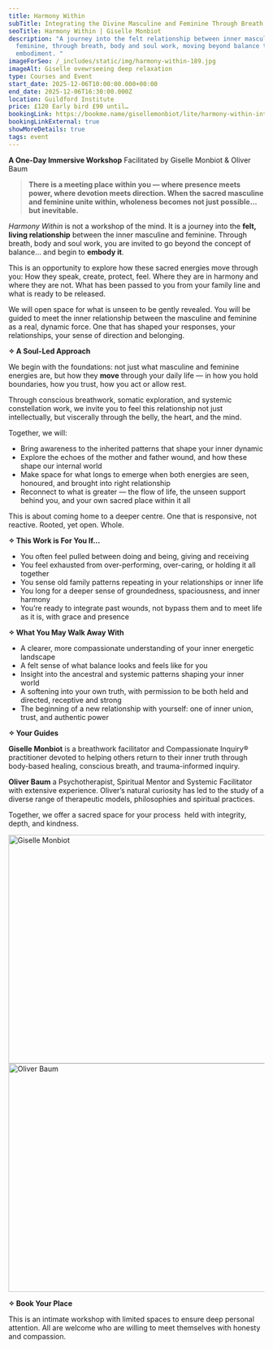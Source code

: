 ```yaml
---
title: Harmony Within
subTitle: Integrating the Divine Masculine and Feminine Through Breath, Body & Soul
seoTitle: Harmony Within | Giselle Monbiot
description: "A journey into the felt relationship between inner masculine and
  feminine, through breath, body and soul work, moving beyond balance to
  embodiment. "
imageForSeo: /_includes/static/img/harmony-within-189.jpg
imageAlt: Giselle ovewrseeing deep relaxation
type: Courses and Event
start_date: 2025-12-06T10:00:00.000+00:00
end_date: 2025-12-06T16:30:00.000Z
location: Guildford Institute
price: £120 Early bird £90 until…
bookingLink: https://bookme.name/gisellemonbiot/lite/harmony-within-integrating-the-divine-masculine-and-feminine-through-breath-body-and-soul
bookingLinkExternal: true
showMoreDetails: true
tags: event
---
```

**A One-Day Immersive Workshop**
Facilitated by Giselle Monbiot & Oliver Baum

> **There is a meeting place within you — where presence meets power, where devotion meets direction. When the sacred masculine and feminine unite within, wholeness becomes not just possible… but inevitable.**

*Harmony Within* is not a workshop of the mind. It is a journey into the **felt, living relationship** between the inner masculine and feminine. Through breath, body and soul work, you are invited to go beyond the concept of balance… and begin to **embody it**.

This is an opportunity to explore how these sacred energies move through you:
How they speak, create, protect, feel.
Where they are in harmony and where they are not.
What has been passed to you from your family line and what is ready to be released.

We will open space for what is unseen to be gently revealed. You will be guided to meet the inner relationship between the masculine and feminine as a real, dynamic force. One that has shaped your responses, your relationships, your sense of direction and belonging.

**✧ A Soul-Led Approach**

We begin with the foundations: not just what masculine and feminine energies are, but how they **move** through your daily life — in how you hold boundaries, how you trust, how you act or allow rest.

Through conscious breathwork, somatic exploration, and systemic constellation work, we invite you to feel this relationship not just intellectually, but viscerally through the belly, the heart, and the mind.

Together, we will:

* Bring awareness to the inherited patterns that shape your inner dynamic
* Explore the echoes of the mother and father wound, and how these shape our internal world
* Make space for what longs to emerge when both energies are seen, honoured, and brought into right relationship
* Reconnect to what is greater — the flow of life, the unseen support behind you, and your own sacred place within it all

This is about coming home to a deeper centre. One that is responsive, not reactive. Rooted, yet open. Whole.

**✧ This Work is For You If…**

* You often feel pulled between doing and being, giving and receiving
* You feel exhausted from over-performing, over-caring, or holding it all together
* You sense old family patterns repeating in your relationships or inner life
* You long for a deeper sense of groundedness, spaciousness, and inner harmony
* You’re ready to integrate past wounds, not bypass them and to meet life as it is, with grace and presence

**✧ What You May Walk Away With**

* A clearer, more compassionate understanding of your inner energetic landscape
* A felt sense of what balance looks and feels like for you
* Insight into the ancestral and systemic patterns shaping your inner world
* A softening into your own truth, with permission to be both held and directed, receptive and strong
* The beginning of a new relationship with yourself: one of inner union, trust, and authentic power

**✧ Your Guides**

**Giselle Monbiot** is a breathwork facilitator and Compassionate Inquiry® practitioner devoted to helping others return to their inner truth through body-based healing, conscious breath, and trauma-informed inquiry.

**Oliver Baum** a Psychotherapist, Spiritual Mentor and Systemic Facilitator with extensive experience. Oliver’s natural curiosity has led to the study of a diverse range of therapeutic models, philosophies and spiritual practices.

Together, we offer a sacred space for your process  held with integrity, depth, and kindness.

<img src="/_includes/static/img/giselle-91.avif" alt="Giselle Monbiot" title="Giselle Monbiot" class="Left" width="600px" height="450px" loading="lazy"/>

<img src="/_includes/static/img/oliver-baum.avif" alt="Oliver Baum" title="Oliver Baum" class="Right" width="600px" height="450px" loading="lazy"/>

**✧ Book Your Place**

This is an intimate workshop with limited spaces to ensure deep personal attention.
All are welcome who are willing to meet themselves with honesty and compassion.

